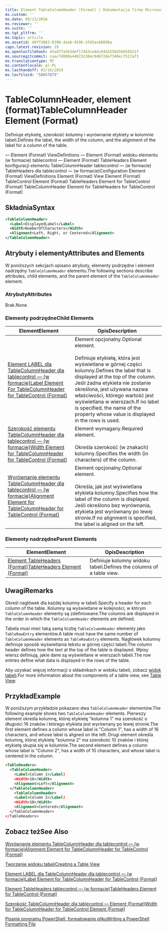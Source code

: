 ```yaml
---
title: Element TableColumnHeader (Format) | Dokumentacja firmy Microsoft
ms.custom: ''
ms.date: 09/13/2016
ms.reviewer: ''
ms.suite: ''
ms.tgt_pltfrm: ''
ms.topic: article
ms.assetid: 49ff3062-6396-4aa8-919b-3fd3ac60899a
caps.latest.revision: 19
ms.openlocfilehash: d3ad7fa563def17d43ce4dc64d155b65b650521f
ms.sourcegitcommit: caac7d098a448232304c9d6728e7340ec7517a71
ms.translationtype: MT
ms.contentlocale: pl-PL
ms.lasthandoff: 03/16/2019
ms.locfileid: "58057879"
---
```

# <a name="tablecolumnheader-element-format"></a><span data-ttu-id="6a366-102">TableColumnHeader, element (format)</span><span class="sxs-lookup"><span data-stu-id="6a366-102">TableColumnHeader Element (Format)</span></span>

<span data-ttu-id="6a366-103">Definiuje etykietę, szerokość kolumny i wyrównanie etykiety w kolumnie tabeli.</span><span class="sxs-lookup"><span data-stu-id="6a366-103">Defines the label, the width of the column, and the alignment of the label for a column of the table.</span></span>

<span data-ttu-id="6a366-104">— Element (Format) ViewDefinitions — Element (Format) widoku elementu (w formacie) tablecontrol — Element (Format) TableHeaders Element konfiguracji elementu TableColumnHeader tablecontrol — (w formacie) TableHeaders dla tablecontrol — (w formacie)</span><span class="sxs-lookup"><span data-stu-id="6a366-104">Configuration Element (Format) ViewDefinitions Element (Format) View Element (Format) TableControl Element (Format) TableHeaders Element for TableControl (Format) TableColumnHeader Element for TableHeaders for TableControl (Format)</span></span>

## <a name="syntax"></a><span data-ttu-id="6a366-105">Składnia</span><span class="sxs-lookup"><span data-stu-id="6a366-105">Syntax</span></span>

```xml
<TableColumnHeader>
  <Label>DisplayedLabel</Label>
  <Width>NumberOfCharacters</Width>
  <Alignment>Left, Right, or Centered</Alignment>
</TableColumnHeader>
```

## <a name="attributes-and-elements"></a><span data-ttu-id="6a366-106">Atrybuty i elementy</span><span class="sxs-lookup"><span data-stu-id="6a366-106">Attributes and Elements</span></span>

<span data-ttu-id="6a366-107">W poniższych sekcjach opisano atrybuty, elementy podrzędne i element nadrzędny `TableColumnHeader` elementu.</span><span class="sxs-lookup"><span data-stu-id="6a366-107">The following sections describe attributes, child elements, and the parent element of the `TableColumnHeader` element.</span></span>

### <a name="attributes"></a><span data-ttu-id="6a366-108">Atrybuty</span><span class="sxs-lookup"><span data-stu-id="6a366-108">Attributes</span></span>

<span data-ttu-id="6a366-109">Brak.</span><span class="sxs-lookup"><span data-stu-id="6a366-109">None.</span></span>

### <a name="child-elements"></a><span data-ttu-id="6a366-110">Elementy podrzędne</span><span class="sxs-lookup"><span data-stu-id="6a366-110">Child Elements</span></span>

|<span data-ttu-id="6a366-111">Element</span><span class="sxs-lookup"><span data-stu-id="6a366-111">Element</span></span>|<span data-ttu-id="6a366-112">Opis</span><span class="sxs-lookup"><span data-stu-id="6a366-112">Description</span></span>|
|-------------|-----------------|
|[<span data-ttu-id="6a366-113">Element LABEL dla TableColumnHeader dla tablecontrol — (w formacie)</span><span class="sxs-lookup"><span data-stu-id="6a366-113">Label Element For TableColumnHeader for TableControl (Format)</span></span>](./label-element-for-tablecolumnheader-for-tablecontrol-format.md)|<span data-ttu-id="6a366-114">Element opcjonalny.</span><span class="sxs-lookup"><span data-stu-id="6a366-114">Optional element.</span></span><br /><br /> <span data-ttu-id="6a366-115">Definiuje etykietę, która jest wyświetlana w górnej części kolumny.</span><span class="sxs-lookup"><span data-stu-id="6a366-115">Defines the label that is displayed at the top of the column.</span></span> <span data-ttu-id="6a366-116">Jeśli żadna etykieta nie zostanie określona, jest używana nazwa właściwości, którego wartość jest wyświetlana w wierszach.</span><span class="sxs-lookup"><span data-stu-id="6a366-116">If no label is specified, the name of the property whose value is displayed in the rows is used.</span></span>|
|[<span data-ttu-id="6a366-117">Szerokość elementu TableColumnHeader dla tablecontrol — (w formacie)</span><span class="sxs-lookup"><span data-stu-id="6a366-117">Width Element for TableColumnHeader for TableControl (Format)</span></span>](./width-element-for-tablecolumnheader-for-tablecontrol-format.md)|<span data-ttu-id="6a366-118">Element wymagany.</span><span class="sxs-lookup"><span data-stu-id="6a366-118">Required element.</span></span><br /><br /> <span data-ttu-id="6a366-119">Określa szerokość (w znakach) kolumny.</span><span class="sxs-lookup"><span data-stu-id="6a366-119">Specifies the width (in characters) of the column.</span></span>|
|[<span data-ttu-id="6a366-120">Wyrównanie elementu TableColumnHeader dla tablecontrol — (w formacie)</span><span class="sxs-lookup"><span data-stu-id="6a366-120">Alignment Element for TableColumnHeader for TableControl (Format)</span></span>](./alignment-element-for-tablecolumnheader-for-tablecontrol-format.md)|<span data-ttu-id="6a366-121">Element opcjonalny.</span><span class="sxs-lookup"><span data-stu-id="6a366-121">Optional element.</span></span><br /><br /> <span data-ttu-id="6a366-122">Określa, jak jest wyświetlana etykieta kolumny.</span><span class="sxs-lookup"><span data-stu-id="6a366-122">Specifies how the label of the column is displayed.</span></span> <span data-ttu-id="6a366-123">Jeśli określono bez wyrównania, etykieta jest wyrównany po lewej stronie.</span><span class="sxs-lookup"><span data-stu-id="6a366-123">If no alignment is specified, the label is aligned on the left.</span></span>|

### <a name="parent-elements"></a><span data-ttu-id="6a366-124">Elementy nadrzędne</span><span class="sxs-lookup"><span data-stu-id="6a366-124">Parent Elements</span></span>

|<span data-ttu-id="6a366-125">Element</span><span class="sxs-lookup"><span data-stu-id="6a366-125">Element</span></span>|<span data-ttu-id="6a366-126">Opis</span><span class="sxs-lookup"><span data-stu-id="6a366-126">Description</span></span>|
|-------------|-----------------|
|[<span data-ttu-id="6a366-127">Element TableHeaders (Format)</span><span class="sxs-lookup"><span data-stu-id="6a366-127">TableHeaders Element (Format)</span></span>](./tableheaders-element-format.md)|<span data-ttu-id="6a366-128">Definiuje kolumny widoku tabeli.</span><span class="sxs-lookup"><span data-stu-id="6a366-128">Defines the columns of a table view.</span></span>|

## <a name="remarks"></a><span data-ttu-id="6a366-129">Uwagi</span><span class="sxs-lookup"><span data-stu-id="6a366-129">Remarks</span></span>

<span data-ttu-id="6a366-130">Określ nagłówek dla każdej kolumny w tabeli.</span><span class="sxs-lookup"><span data-stu-id="6a366-130">Specify a header for each column of the table.</span></span> <span data-ttu-id="6a366-131">Kolumny są wyświetlane w kolejności, w którym `TableColumnHeader` elementy są zdefiniowane.</span><span class="sxs-lookup"><span data-stu-id="6a366-131">The columns are displayed in the order in which the `TableColumnHeader` elements are defined.</span></span>

<span data-ttu-id="6a366-132">Tabela musi mieć taką samą liczbę `TableColumnHeader` elementy jako `TableRowEntry` elementów.</span><span class="sxs-lookup"><span data-stu-id="6a366-132">A table must have the same number of `TableColumnHeader` elements as `TableRowEntry` elements.</span></span> <span data-ttu-id="6a366-133">Nagłówek kolumny definiuje sposób wyświetlania tekstu w górnej części tabeli.</span><span class="sxs-lookup"><span data-stu-id="6a366-133">The column header defines how the text at the top of the table is displayed.</span></span> <span data-ttu-id="6a366-134">Wpisy wiersz definiują, jakie dane są wyświetlane w wierszach tabeli.</span><span class="sxs-lookup"><span data-stu-id="6a366-134">The row entries define what data is displayed in the rows of the table.</span></span>

<span data-ttu-id="6a366-135">Aby uzyskać więcej informacji o składnikach w widoku tabeli, zobacz [widok tabeli](./creating-a-table-view.md).</span><span class="sxs-lookup"><span data-stu-id="6a366-135">For more information about the components of a table view, see [Table View](./creating-a-table-view.md).</span></span>

## <a name="example"></a><span data-ttu-id="6a366-136">Przykład</span><span class="sxs-lookup"><span data-stu-id="6a366-136">Example</span></span>

<span data-ttu-id="6a366-137">W poniższym przykładzie pokazano dwa `TableColumnHeader` elementów.</span><span class="sxs-lookup"><span data-stu-id="6a366-137">The following example shows two `TableColumnHeader` elements.</span></span> <span data-ttu-id="6a366-138">Pierwszy element określa kolumnę, której etykietę "kolumna 1" ma szerokość o długości 16 znaków i którego etykieta jest wyrównany po lewej stronie.</span><span class="sxs-lookup"><span data-stu-id="6a366-138">The first element defines a column whose label is "Column 1", has a width of 16 characters, and whose label is aligned on the left.</span></span> <span data-ttu-id="6a366-139">Drugi element określa kolumnę, której etykietę "kolumna 2" ma szerokość 10 znaków i której etykietę skupia się w kolumnie.</span><span class="sxs-lookup"><span data-stu-id="6a366-139">The second element defines a column whose label is "Column 2", has a width of 10 characters, and whose label is centered in the column.</span></span>

```xml
<TableHeaders>
  <TableColumnHeader>
    <Label>Column 1</Label)
    <Width>16</Width>
    <Alignment>Left</Alignment>
  </TableColumnHeader>
    <TableColumnHeader>
    <Label>Column 2</Label)
    <Width>10</Width>
    <Alignment>Centered</Alignment>
  </TableColumnHeader>
</TableHeaders>
```

## <a name="see-also"></a><span data-ttu-id="6a366-140">Zobacz też</span><span class="sxs-lookup"><span data-stu-id="6a366-140">See Also</span></span>

[<span data-ttu-id="6a366-141">Wyrównanie elementu TableColumnHeader dla tablecontrol — (w formacie)</span><span class="sxs-lookup"><span data-stu-id="6a366-141">Alignment Element for TableColumnHeader for TableControl (Format)</span></span>](./alignment-element-for-tablecolumnheader-for-tablecontrol-format.md)

[<span data-ttu-id="6a366-142">Tworzenie widoku tabeli</span><span class="sxs-lookup"><span data-stu-id="6a366-142">Creating a Table View</span></span>](./creating-a-table-view.md)

[<span data-ttu-id="6a366-143">Element LABEL dla TableColumnHeader dla tablecontrol — (w formacie)</span><span class="sxs-lookup"><span data-stu-id="6a366-143">Label Element for TableColumnHeader for TableControl (Format)</span></span>](./label-element-for-tablecolumnheader-for-tablecontrol-format.md)

[<span data-ttu-id="6a366-144">Element TableHeaders tablecontrol — (w formacie)</span><span class="sxs-lookup"><span data-stu-id="6a366-144">TableHeaders Element for TableControl (Format)</span></span>](./tableheaders-element-format.md)

[<span data-ttu-id="6a366-145">Szerokość TableColumnHeader dla tablecontrol — Element (Format)</span><span class="sxs-lookup"><span data-stu-id="6a366-145">Width for TableColumnHeader for TableControl Element (Format)</span></span>](./width-element-for-tablecolumnheader-for-tablecontrol-format.md)

[<span data-ttu-id="6a366-146">Pisanie programu PowerShell, formatowanie pliku</span><span class="sxs-lookup"><span data-stu-id="6a366-146">Writing a PowerShell Formatting File</span></span>](./writing-a-powershell-formatting-file.md)
